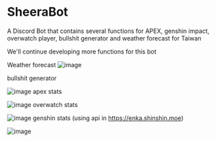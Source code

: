 # SheeraBot
A Discord Bot that contains several functions for APEX, genshin impact, overwatch player, bullshit generator and weather forecast for Taiwan

We'll continue developing more functions for this bot

Weather forecast
![image](https://user-images.githubusercontent.com/97100803/175983363-b936d237-7396-48ab-bc35-b3f1af10424a.png)

bullshit generator

![image](https://user-images.githubusercontent.com/97100803/175983806-c7d58eeb-2f20-4df3-8d9f-ff945b926cde.png)
apex stats

![image](https://user-images.githubusercontent.com/97100803/175983981-dd02e530-517e-4fbc-a124-92eb171c3676.png)
overwatch stats

![image](https://user-images.githubusercontent.com/97100803/175984074-5dee574b-4042-4294-8f21-cfe527ad118b.png)
genshin stats (using api in https://enka.shinshin.moe) 

![image](https://user-images.githubusercontent.com/97100803/175984214-beafc74d-4c33-4779-98a3-899faff04b51.png)
